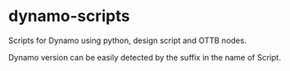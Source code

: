 # dynamo-scripts
Scripts for Dynamo using python, design script and OTTB nodes.

Dynamo version can be easily detected by the suffix in the name of Script.
